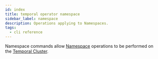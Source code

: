 ```yaml
---
id: index
title: temporal operator namespace
sidebar_label: namespace
description: Operations applying to Namespaces.
tags:
  - cli reference
---
```


Namespace commands allow [Namespace](/concepts/what-is-a-namespace) operations to be performed on the [Temporal Cluster](/concepts/what-is-a-temporal-cluster).
